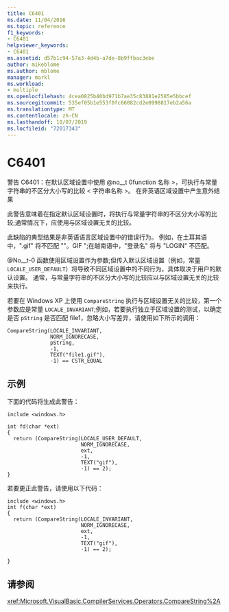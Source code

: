 ```yaml
---
title: C6401
ms.date: 11/04/2016
ms.topic: reference
f1_keywords:
- C6401
helpviewer_keywords:
- C6401
ms.assetid: d57b1c94-57a3-4d4b-a7de-8b9ffbac3ebe
author: mikeblome
ms.author: mblome
manager: markl
ms.workload:
- multiple
ms.openlocfilehash: 4cea0825b40bd971b7ae35c83881e2585e5bbcef
ms.sourcegitcommit: 535ef05b1e553f0fc66082cd2e0998817eb2a56a
ms.translationtype: MT
ms.contentlocale: zh-CN
ms.lasthandoff: 10/07/2019
ms.locfileid: "72017343"
---
```

# <a name="c6401"></a>C6401
警告 C6401：在默认区域设置中使用 @no__t 0function 名称 >，可执行与常量字符串的不区分大小写的比较 \< 字符串名称 >。 在非英语区域设置中产生意外结果

 此警告意味着在指定默认区域设置时，将执行与常量字符串的不区分大小写的比较;通常情况下，应使用与区域设置无关的比较。

 此缺陷的典型结果是非英语语言区域设置中的错误行为。 例如，在土耳其语中，".gif" 将不匹配 ""。GIF ";在越南语中，"登录名" 将与 "LOGIN" 不匹配。

 @No__t-0 函数使用区域设置作为参数;但传入默认区域设置（例如，常量 `LOCALE_USER_DEFAULT`）将导致不同区域设置中的不同行为，具体取决于用户的默认设置。 通常，与常量字符串的不区分大小写的比较应以与区域设置无关的比较来执行。

 若要在 Windows XP 上使用 `CompareString` 执行与区域设置无关的比较，第一个参数应是常量 `LOCALE_INVARIANT`;例如，若要执行独立于区域设置的测试，以确定是否 `pString` 是否匹配 file1，忽略大小写差异，请使用如下所示的调用：

```
CompareString(LOCALE_INVARIANT,
              NORM_IGNORECASE,
              pString,
              -1,
              TEXT("file1.gif"),
              -1) == CSTR_EQUAL
```

## <a name="example"></a>示例
 下面的代码将生成此警告：

```
include <windows.h>

int fd(char *ext)
{
  return (CompareString(LOCALE_USER_DEFAULT,
                        NORM_IGNORECASE,
                        ext,
                        -1,
                        TEXT("gif"),
                        -1) == 2);
}
```

 若要更正此警告，请使用以下代码：

```
include <windows.h>
int f(char *ext)
{
  return (CompareString(LOCALE_INVARIANT,
                        NORM_IGNORECASE,
                        ext,
                        -1,
                        TEXT("gif"),
                        -1) == 2);

}
```

## <a name="see-also"></a>请参阅
 <xref:Microsoft.VisualBasic.CompilerServices.Operators.CompareString%2A>